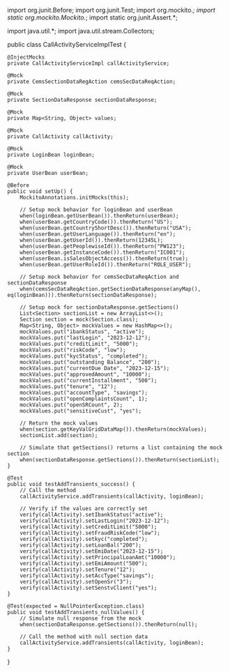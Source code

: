 import org.junit.Before;
import org.junit.Test;
import org.mockito.*;
import static org.mockito.Mockito.*;
import static org.junit.Assert.*;

import java.util.*;
import java.util.stream.Collectors;

public class CallActivityServiceImplTest {

    @InjectMocks
    private CallActivityServiceImpl callActivityService;

    @Mock
    private CemsSectionDataRegAction cemsSecDataReqAction;

    @Mock
    private SectionDataResponse sectionDataResponse;

    @Mock
    private Map<String, Object> values;

    @Mock
    private CallActivity callActivity;

    @Mock
    private LoginBean loginBean;

    @Mock
    private UserBean userBean;

    @Before
    public void setUp() {
        MockitoAnnotations.initMocks(this);
        
        // Setup mock behavior for loginBean and userBean
        when(loginBean.getUserBean()).thenReturn(userBean);
        when(userBean.getCountryCode()).thenReturn("US");
        when(userBean.getCountryShortDesc()).thenReturn("USA");
        when(userBean.getUserLanguage()).thenReturn("en");
        when(userBean.getUserId()).thenReturn(12345L);
        when(userBean.getPeoplewiseId()).thenReturn("PW123");
        when(userBean.getInstanceCode()).thenReturn("IC001");
        when(userBean.isSalesObjectAccess()).thenReturn(true);
        when(userBean.getUserRoleId()).thenReturn("ROLE_USER");
        
        // Setup mock behavior for cemsSecDataReqAction and sectionDataResponse
        when(cemsSecDataReqAction.getSectionDataResponse(anyMap(), eq(loginBean))).thenReturn(sectionDataResponse);
        
        // Setup mock for sectionDataResponse.getSections()
        List<Section> sectionList = new ArrayList<>();
        Section section = mock(Section.class);
        Map<String, Object> mockValues = new HashMap<>();
        mockValues.put("ibankStatus", "active");
        mockValues.put("lastLogin", "2023-12-12");
        mockValues.put("creditLimit", "5000");
        mockValues.put("riskCode", "low");
        mockValues.put("kycStatus", "completed");
        mockValues.put("outstanding Balance", "200");
        mockValues.put("currentDue Date", "2023-12-15");
        mockValues.put("approvedAmount", "10000");
        mockValues.put("currentInstallment", "500");
        mockValues.put("tenure", "12");
        mockValues.put("accountType", "savings");
        mockValues.put("openComplaintsCount", 1);
        mockValues.put("openSRCount", 2);
        mockValues.put("sensitiveCust", "yes");
        
        // Return the mock values
        when(section.getKeyValGridDataMap()).thenReturn(mockValues);
        sectionList.add(section);
        
        // Simulate that getSections() returns a list containing the mock section
        when(sectionDataResponse.getSections()).thenReturn(sectionList);
    }

    @Test
    public void testAddTransients_success() {
        // Call the method
        callActivityService.addTransients(callActivity, loginBean);
        
        // Verify if the values are correctly set
        verify(callActivity).setIbankStatus("active");
        verify(callActivity).setLastLogin("2023-12-12");
        verify(callActivity).setCreditLimit("5000");
        verify(callActivity).setFraudRiskCode("low");
        verify(callActivity).setkyc("completed");
        verify(callActivity).setLoanBal("200");
        verify(callActivity).setEmiDate("2023-12-15");
        verify(callActivity).setPrincipalLoanAmt("10000");
        verify(callActivity).setEmiAmount("500");
        verify(callActivity).setTenure("12");
        verify(callActivity).setAccType("savings");
        verify(callActivity).setOpenSr("3");
        verify(callActivity).setSenstvClient("yes");
    }

    @Test(expected = NullPointerException.class)
    public void testAddTransients_nullValues() {
        // Simulate null response from the mock
        when(sectionDataResponse.getSections()).thenReturn(null);
        
        // Call the method with null section data
        callActivityService.addTransients(callActivity, loginBean);
    }
}
